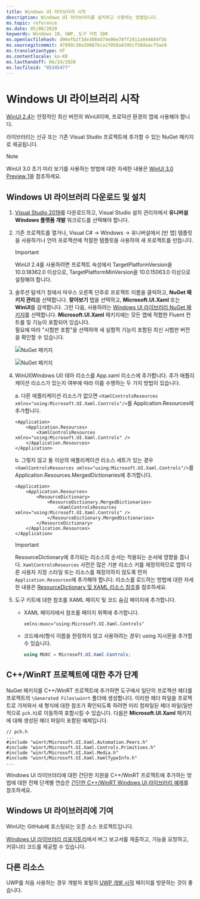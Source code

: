 ```yaml
---
title: Windows UI 라이브러리 시작
description: Windows UI 라이브러리를 설치하고 사용하는 방법입니다.
ms.topic: reference
ms.date: 05/08/2020
keywords: Windows 10, UWP, 도구 키트 SDK
ms.openlocfilehash: d96efb2f3de3084d74e06e70ff2811a944604f56
ms.sourcegitcommit: 47899c30a39087bca1f058a4395cf58daacf5ae9
ms.translationtype: HT
ms.contentlocale: ko-KR
ms.lasthandoff: 06/24/2020
ms.locfileid: "85345477"
---
```

# <a name="getting-started-with-the-windows-ui-library"></a>Windows UI 라이브러리 시작

[WinUI 2.4](release-notes/winui-2.4.md)는 안정적인 최신 버전의 WinUI이며, 프로덕션 환경의 앱에 사용해야 합니다.

라이브러리는 신규 또는 기존 Visual Studio 프로젝트에 추가할 수 있는 NuGet 패키지로 제공됩니다.

> [!NOTE]
> WinUI 3.0 초기 미리 보기를 사용하는 방법에 대한 자세한 내용은 [WinUI 3.0 Preview 1](../winui3/index.md)을 참조하세요.

## <a name="download-and-install-the-windows-ui-library"></a>Windows UI 라이브러리 다운로드 및 설치

1. [Visual Studio 2019](https://developer.microsoft.com/windows/downloads)를 다운로드하고, Visual Studio 설치 관리자에서 **유니버설 Windows 플랫폼 개발** 워크로드를 선택해야 합니다.

2. 기존 프로젝트를 열거나, Visual C# -> Windows -> 유니버설에서 [빈 앱] 템플릿을 사용하거나 언어 프로젝션에 적절한 템플릿을 사용하여 새 프로젝트를 만듭니다.  

    > [!IMPORTANT]
    > WinUI 2.4를 사용하려면 프로젝트 속성에서 TargetPlatformVersion을 10.0.18362.0 이상으로, TargetPlatformMinVersion을 10.0.15063.0 이상으로 설정해야 합니다.

3. 솔루션 탐색기 창에서 마우스 오른쪽 단추로 프로젝트 이름을 클릭하고, **NuGet 패키지 관리**를 선택합니다. **찾아보기** 탭을 선택하고, **Microsoft.UI.Xaml** 또는 **WinUI**를 검색합니다. 그런 다음, 사용하려는 [Windows UI 라이브러리 NuGet 패키지](nuget-packages.md)를 선택합니다.
**Microsoft.UI.Xaml** 패키지에는 모든 앱에 적합한 Fluent 컨트롤 및 기능이 포함되어 있습니다.  
필요에 따라 "시험판 포함"을 선택하여 새 실험적 기능이 포함된 최신 시험판 버전을 확인할 수 있습니다.

    ![NuGet 패키지](images/ManageNugetPackages.png "NuGet 패키지 관리 이미지")

    ![NuGet 패키지](images/NugetPackages.png)

4. WinUI(Windows UI) 테마 리소스를 App.xaml 리소스에 추가합니다. 추가 애플리케이션 리소스가 있는지 여부에 따라 이를 수행하는 두 가지 방법이 있습니다.

    a. 다른 애플리케이션 리소스가 없으면 `<XamlControlsResources xmlns="using:Microsoft.UI.Xaml.Controls"/>`를 Application.Resources에 추가합니다.

    ``` XAML
    <Application>
        <Application.Resources>
            <XamlControlsResources xmlns="using:Microsoft.UI.Xaml.Controls" />
        </Application.Resources>
    </Application>
    ```

    b. 그렇지 않고 둘 이상의 애플리케이션 리소스 세트가 있는 경우 `<XamlControlsResources xmlns="using:Microsoft.UI.Xaml.Controls"/>`를 Application.Resources.MergedDictionaries에 추가합니다.

    ``` XAML
    <Application>
        <Application.Resources>
            <ResourceDictionary>
                <ResourceDictionary.MergedDictionaries>
                    <XamlControlsResources xmlns="using:Microsoft.UI.Xaml.Controls" />
                </ResourceDictionary.MergedDictionaries>
            </ResourceDictionary>
        </Application.Resources>
    </Application>
    ```

    > [!IMPORTANT]
    > ResourceDictionary에 추가되는 리소스의 순서는 적용되는 순서에 영향을 줍니다. `XamlControlsResources` 사전은 많은 기본 리소스 키를 재정의하므로 앱의 다른 사용자 지정 스타일 또는 리소스를 재정의하지 않도록 먼저 `Application.Resources`에 추가해야 합니다. 리소스를 로드하는 방법에 대한 자세한 내용은 [ResourceDictionary 및 XAML 리소스 참조](https://docs.microsoft.com/windows/uwp/design/controls-and-patterns/resourcedictionary-and-xaml-resource-references)를 참조하세요.

5. 도구 키트에 대한 참조를 XAML 페이지 및 코드 숨김 페이지에 추가합니다.

    * XAML 페이지에서 참조를 페이지 위쪽에 추가합니다.

        ```xaml
        xmlns:muxc="using:Microsoft.UI.Xaml.Controls"
        ```

    * 코드에서(형식 이름을 한정하지 않고 사용하려는 경우) using 지시문을 추가할 수 있습니다.

        ```csharp
        using MUXC = Microsoft.UI.Xaml.Controls;
        ```

## <a name="additional-steps-for-a-cwinrt-project"></a>C++/WinRT 프로젝트에 대한 추가 단계

NuGet 패키지를 C++/WinRT 프로젝트에 추가하면 도구에서 일단의 프로젝션 헤더를 프로젝트의 `\Generated Files\winrt` 폴더에 생성합니다. 이러한 헤더 파일을 프로젝트로 가져와서 새 형식에 대한 참조가 확인되도록 하려면 미리 컴파일된 헤더 파일(일반적으로 `pch.h`)로 이동하여 포함시킬 수 있습니다. 다음은 **Microsoft.UI.Xaml** 패키지에 대해 생성된 헤더 파일이 포함된 예제입니다.

```cppwinrt
// pch.h
...
#include "winrt/Microsoft.UI.Xaml.Automation.Peers.h"
#include "winrt/Microsoft.UI.Xaml.Controls.Primitives.h"
#include "winrt/Microsoft.UI.Xaml.Media.h"
#include "winrt/Microsoft.UI.Xaml.XamlTypeInfo.h"
...
```

Windows UI 라이브러리에 대한 간단한 지원을 C++/WinRT 프로젝트에 추가하는 방법에 대한 전체 단계별 연습은 [간단한 C++/WinRT Windows UI 라이브러리 예제](/windows/uwp/cpp-and-winrt-apis/simple-winui-example)를 참조하세요.

## <a name="contributing-to-the-windows-ui-library"></a>Windows UI 라이브러리에 기여

WinUI는 GitHub에 호스팅되는 오픈 소스 프로젝트입니다.

[Windows UI 라이브러리 리포지토리](https://aka.ms/winui)에서 버그 보고서를 제출하고, 기능을 요청하고, 커뮤니티 코드를 제공할 수 있습니다.

## <a name="other-resources"></a>다른 리소스

UWP를 처음 사용하는 경우 개발자 포털의 [UWP 개발 시작](https://developer.microsoft.com/windows/getstarted) 페이지를 방문하는 것이 좋습니다.
